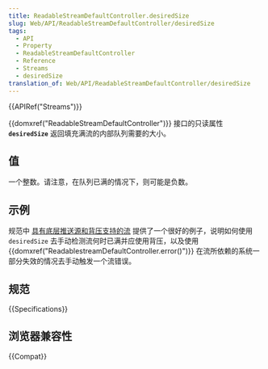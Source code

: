 ```yaml
---
title: ReadableStreamDefaultController.desiredSize
slug: Web/API/ReadableStreamDefaultController/desiredSize
tags:
  - API
  - Property
  - ReadableStreamDefaultController
  - Reference
  - Streams
  - desiredSize
translation_of: Web/API/ReadableStreamDefaultController/desiredSize
---
```

{{APIRef("Streams")}}

{{domxref("ReadableStreamDefaultController")}} 接口的只读属性 **`desiredSize`** 返回填充满流的内部队列需要的大小。

## 值

一个整数。请注意，在队列已满的情况下，则可能是负数。

## 示例

规范中 [具有底层推送源和背压支持的流](https://streams.spec.whatwg.org/#example-rs-push-backpressure) 提供了一个很好的例子，说明如何使用 `desiredSize` 去手动检测流何时已满并应使用背压，以及使用 {{domxref("ReadablestreamDefaultController.error()")}} 在流所依赖的系统一部分失效的情况去手动触发一个流错误。

## 规范

{{Specifications}}

## 浏览器兼容性

{{Compat}}

